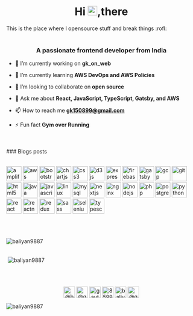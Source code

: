 


<h1 align="center">Hi <img src="https://media.giphy.com/media/hvRJCLFzcasrR4ia7z/giphy.gif" width="25px">,there</h1>
This is the place where I opensource stuff and break things :rofl:
<br/>
<br/>
<h3 align="center">A passionate frontend developer from India</h3>

- 🔭 I’m currently working on **gk_on_web**

- 🌱 I’m currently learning **AWS DevOps and AWS Policies**

- 👯 I’m looking to collaborate on **open source**

- 💬 Ask me about **React, JavaScript, TypeScript, Gatsby, and AWS**

- 📫 How to reach me **gk150899@gmail.com**

- ⚡ Fun fact **Gym over Running**

<br/>
<br/>
### Blogs posts
<!-- BLOG-POST-LIST:START -->
<!-- BLOG-POST-LIST:END -->

<br/>
<br/>

<p align="left"><img src="https://docs.amplify.aws/assets/logo-dark.svg" alt="amplify" width="40" height="40"/> <img src="https://devicons.github.io/devicon/devicon.git/icons/amazonwebservices/amazonwebservices-original-wordmark.svg" alt="aws" width="40" height="40"/> <img src="https://devicons.github.io/devicon/devicon.git/icons/bootstrap/bootstrap-plain.svg" alt="bootstrap" width="40" height="40"/> <img src="https://www.chartjs.org/media/logo-title.svg" alt="chartjs" width="40" height="40"/> <img src="https://devicons.github.io/devicon/devicon.git/icons/css3/css3-original-wordmark.svg" alt="css3" width="40" height="40"/> <img src="https://devicons.github.io/devicon/devicon.git/icons/d3js/d3js-original.svg" alt="d3js" width="40" height="40"/> <img src="https://devicons.github.io/devicon/devicon.git/icons/express/express-original-wordmark.svg" alt="express" width="40" height="40"/> <img src="https://www.vectorlogo.zone/logos/firebase/firebase-icon.svg" alt="firebase" width="40" height="40"/> <img src="https://www.vectorlogo.zone/logos/gatsbyjs/gatsbyjs-icon.svg" alt="gatsby" width="40" height="40"/> <img src="https://www.vectorlogo.zone/logos/google_cloud/google_cloud-icon.svg" alt="gcp" width="40" height="40"/> <img src="https://www.vectorlogo.zone/logos/git-scm/git-scm-icon.svg" alt="git" width="40" height="40"/> <img src="https://devicons.github.io/devicon/devicon.git/icons/html5/html5-original-wordmark.svg" alt="html5" width="40" height="40"/> <img src="https://devicons.github.io/devicon/devicon.git/icons/java/java-original-wordmark.svg" alt="java" width="40" height="40"/> <img src="https://devicons.github.io/devicon/devicon.git/icons/javascript/javascript-original.svg" alt="javascript" width="40" height="40"/> <img src="https://devicons.github.io/devicon/devicon.git/icons/linux/linux-original.svg" alt="linux" width="40" height="40"/> <img src="https://devicons.github.io/devicon/devicon.git/icons/mysql/mysql-original-wordmark.svg" alt="mysql" width="40" height="40"/> <img src="https://cdn.worldvectorlogo.com/logos/nextjs-3.svg" alt="nextjs" width="40" height="40"/> <img src="https://devicons.github.io/devicon/devicon.git/icons/nginx/nginx-original.svg" alt="nginx" width="40" height="40"/> <img src="https://devicons.github.io/devicon/devicon.git/icons/nodejs/nodejs-original-wordmark.svg" alt="nodejs" width="40" height="40"/> <img src="https://devicons.github.io/devicon/devicon.git/icons/php/php-original.svg" alt="php" width="40" height="40"/> <img src="https://devicons.github.io/devicon/devicon.git/icons/postgresql/postgresql-original-wordmark.svg" alt="postgresql" width="40" height="40"/> <img src="https://devicons.github.io/devicon/devicon.git/icons/python/python-original.svg" alt="python" width="40" height="40"/> <img src="https://devicons.github.io/devicon/devicon.git/icons/react/react-original-wordmark.svg" alt="react" width="40" height="40"/> <img src="https://reactnative.dev/img/header_logo.svg" alt="reactnative" width="40" height="40"/> <img src="https://devicons.github.io/devicon/devicon.git/icons/redux/redux-original.svg" alt="redux" width="40" height="40"/> <img src="https://devicons.github.io/devicon/devicon.git/icons/sass/sass-original.svg" alt="sass" width="40" height="40"/> <img src="https://raw.githubusercontent.com/detain/svg-logos/780f25886640cef088af994181646db2f6b1a3f8/svg/selenium-logo.svg" alt="selenium" width="40" height="40"/> <img src="https://devicons.github.io/devicon/devicon.git/icons/typescript/typescript-original.svg" alt="typescript" width="40" height="40"/></p>

<br/>
<br/>
<p><img align="left" src="https://github-readme-stats.vercel.app/api/top-langs/?username=baliyan9887&layout=compact" alt="baliyan9887" /></p>
<br/>
<br/>
<p>&nbsp;<img align="center" src="https://github-readme-stats.vercel.app/api?username=baliyan9887&show_icons=true" alt="baliyan9887" /></p>

<br />
<br />

<p align="center">
<a href="https://codepen.io/baliyan9887" target="blank"><img align="center" src="https://cdn.jsdelivr.net/npm/simple-icons@3.0.1/icons/codepen.svg" alt="@baliyan9887" height="30" width="30" /></a>
<a href="https://twitter.com/@gautambaliyanx" target="blank"><img align="center" src="https://cdn.jsdelivr.net/npm/simple-icons@3.0.1/icons/twitter.svg" alt="@gautambaliyanx" height="30" width="30" /></a>
<a href="https://linkedin.com/in/gautam-baliyan-28345a163" target="blank"><img align="center" src="https://cdn.jsdelivr.net/npm/simple-icons@3.0.1/icons/linkedin.svg" alt="gautambaliyanx" height="30" width="30" /></a>
<a href="https://stackoverflow.com/users/8599216" target="blank"><img align="center" src="https://cdn.jsdelivr.net/npm/simple-icons@3.0.1/icons/stackoverflow.svg" alt="8599216" height="30" width="30" /></a>
<a href="https://instagram.com/baliyangk" target="blank"><img align="center" src="https://cdn.jsdelivr.net/npm/simple-icons@3.0.1/icons/instagram.svg" alt="baliyangk" height="30" width="30" /></a>
<a href="https://medium.com/@gk150899" target="blank"><img align="center" src="https://cdn.jsdelivr.net/npm/simple-icons@3.0.1/icons/medium.svg" alt="@gk150899" height="30" width="30" /></a>
</p>



<p align="left"> <img src="https://komarev.com/ghpvc/?username=baliyan9887" alt="baliyan9887" /> </p>

<!--
**baliyan9887/baliyan9887** is a ✨ _special_ ✨ repository because its `README.md` (this file) appears on your GitHub profile.

Here are some ideas to get you started:

- 🔭 I’m currently working on ...
- 🌱 I’m currently learning ...
- 👯 I’m looking to collaborate on ...
- 🤔 I’m looking for help with ...
- 💬 Ask me about ...
- 📫 How to reach me: ...
- 😄 Pronouns: ...
- ⚡ Fun fact: ...
-->
